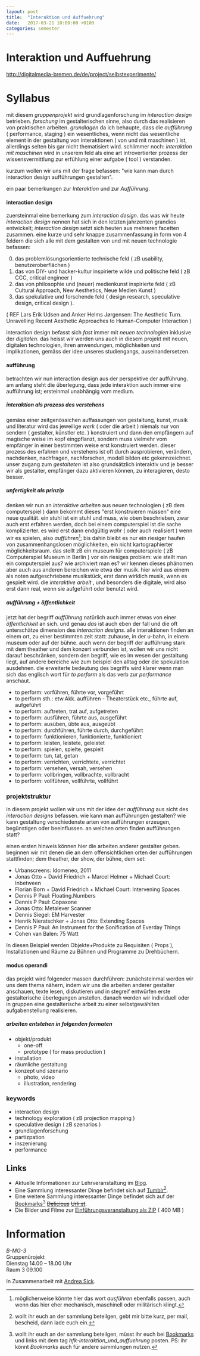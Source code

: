 ```yaml
---
layout: post
title:  "Interaktion und Auffuehrung"
date:   2017-03-21 10:00:00 +0100
categories: semester
---
```


# Interaktion und Auffuehrung



<http://digitalmedia-bremen.de/de/project/selbstexperimente/>

# Syllabus

mit diesem *gruppenprojekt* wird grundlagenforschung im *interaction design* betrieben. *forschung* im gestalterischen sinne, also durch das realisieren von praktischen arbeiten. *grundlagen* da ich behaupte, dass die *aufführung* ( performance, staging ) ein wesentliches, wenn nicht das wesentliche element in der gestaltung von interaktionen ( von und mit maschinen ) ist, allerdings selten bis gar nicht thematisiert wird. schlimmer noch: *interaktion mit maschinen* wird in unserem feld als eine art introvertierter prozess der wissensvermittlung zur erfühlung einer aufgabe ( tool ) verstanden.

kurzum wollen wir uns mit der frage befassen: "wie kann man durch interaction design aufführungen gestalten".

ein paar bemerkungen zur *Interaktion* und zur *Aufführung*.

#### interaction design

zuersteinmal eine bemerkung zum *interaction design*. das was wir heute *interaction design* nennen hat sich in den letzten jahrzenten grandios entwickelt; *interaction design* setzt sich heuten aus mehreren facetten zusammen. eine kurze und sehr knappe zusammenfassung in form von 4 feldern die sich alle mit dem gestalten von und mit neuen technologie befassen:

0. das problemlösungsorientierte technische feld ( zB usability, benutzeroberflächen )
0. das von DIY- und hacker-kultur inspirierte wilde und politische feld ( zB CCC, critical engineer )
0. das von philosophie und (neuer) medienkunst inspirierte feld ( zB Cultural Approach, New Aesthetics, Neue Medien Kunst )
0. das spekulative und forschende feld ( design research, speculative design, critical design ).

( REF Lars Erik Udsen and Anker Helms Jørgensen: The Aesthetic Turn. Unravelling Recent Aesthetic Approaches to Human-Computer Interaction )

interaction design befasst sich *fast* immer mit *neuen technologien* inklusive der *digitalen*. das heisst wir werden uns auch in diesem projekt mit neuen, digitalen technologien, ihren anwendungen, möglichkeiten und implikationen, gemäss der idee unseres studiengangs, auseinandersetzen.

#### aufführung

betrachten wir nun interaction design aus der perspektive der aufführung. am anfang steht die überlegung, dass jede interaktion auch immer eine aufführung ist; ersteinmal unabhängig vom medium.

##### interaktion als prozess des verstehens

gemäss einer zeitgenössichen auffassungen von gestaltung, kunst, musik und literatur wird das jeweilige *werk* ( oder die arbeit ) niemals nur von sendern ( gestalter, künstler etc. ) konstruiert und dann den empfängern auf magische weise im kopf eingpflanzt, sondern muss vielmehr vom empfänger in einer bestimmten weise erst konstruiert werden. dieser prozess des erfahren und verstehens ist oft durch ausprobieren, verändern, nachdenken, nachfragen, nachforschen, modell bilden etc gekennzeichnet. unser zugang zum *gestalteten* ist also grundsätzlich interaktiv und je besser wir als gestalter, empfänger dazu aktivieren können, zu interagieren, desto besser.

##### unfertigkeit als prinzip

denken wir nun an *interaktive arbeiten* aus neuen technologien ( zB dem computerspiel ) dann bekommt dieses "erst konstruieren müssen" eine neue qualität. ein stuhl ist ein stuhl und muss, wie oben beschrieben, zwar auch erst erfahren werden, doch bei einem computerspiel ist die sache komplizierter. es wird erst dann endgültig *wahr* ( oder auch realisiert ) wenn wir es spielen, also *aufführen*[^1]; bis dahin bleibt es nur ein riesiger haufen von zusammenhangslosen möglichkeiten, ein nicht kartographierter möglichkeitsraum. das stellt zB ein museum für computerspiele ( zB Computerspiel Museum in Berlin ) vor ein riesiges problem: wie stellt man ein computerspiel aus? wie archiviert man es? wir kennen dieses phänomen aber auch aus anderen bereichen wie etwa der musik. hier wird aus einem als noten aufgeschriebene musikstück, erst dann wirklich musik, wenn es gespielt wird. die *interaktive arbeit* , und besonders die digitale, wird also erst dann real, wenn sie aufgeführt oder benutzt wird.

##### aufführung + öffentlichkeit

jetzt hat der begriff *aufführung* natürlich auch immer etwas von einer *öffentlichkeit* an sich. und genau *das* ist auch eben der fall und die oft unterschätze dimension des *interaction designs*. alle interaktionen finden an einem ort, zu einer bestimmten zeit statt: zuhause, in der u-bahn, in einem museum oder auf der bühne. auch wenn der begriff der aufführung stark mit dem theather und dem konzert verbunden ist, wollen wir uns nicht darauf beschränken, sondern den begriff, wie es im wesen der gestaltung liegt, auf andere bereiche wie zum beispiel den alltag oder die spekulation ausdehnen. die erweiterte bedeutung des begriffs wird klarer wenn man sich das englisch wort für *to perform* als das verb zur *performance* anschaut.

* to perform: vorführen, führte vor, vorgeführt
* to perform sth.: etw.Akk. aufführen   - Theaterstück etc., führte auf, aufgeführt
* to perform: auftreten, trat auf, aufgetreten
* to perform: ausführen, führte aus, ausgeführt
* to perform: ausüben, übte aus, ausgeübt
* to perform: durchführen, führte durch, durchgeführt
* to perform: funktionieren, funktionierte, funktioniert
* to perform: leisten, leistete, geleistet
* to perform: spielen, spielte, gespielt
* to perform: tun, tat, getan
* to perform: verrichten, verrichtete, verrichtet
* to perform: versehen, versah, versehen
* to perform: vollbringen, vollbrachte, vollbracht
* to perform: vollführen, vollführte, vollführt

### projektstruktur

in diesem projekt wollen wir uns mit der idee der *aufführung* aus sicht des *interaction designs* befassen. wie kann man aufführungen gestalten? wie kann gestaltung verschiedenste arten von aufführungen erzeugen, begünstigen oder beeinflussen. an welchen orten finden aufführungen statt?

einen ersten hinweis können hier die arbeiten anderer gestalter geben. beginnen wir mit denen die an dem offensichtlichen orten der aufführungen stattfinden; dem theather, der show, der bühne, dem set:

* Urbanscreens: Idomeneo, 2011
* Jonas Otto + David Friedrich + Marcel Helmer + Michael Court: Inbetween
* Florian Born + David Friedrich + Michael Court: Intervening Spaces
* Dennis P Paul: Floating.Numbers
* Dennis P Paul: Copaxone
* Jonas Otto: Metalever Scanner 
* Dennis Siegel: EM Harvester
* Henrik Nieratschker + Jonas Otto: Extending Spaces
* Dennis P Paul: An Instrument for the Sonification of Everday Things
* Cohen van Balen: 75 Watt

In diesen Beispiel werden Objekte+Produkte zu Requisiten ( Props ), Installationen und Räume zu Bühnen und Programme zu Drehbüchern.

#### modus operandi

das projekt wird folgender massen durchführen: zunächsteinmal werden wir uns dem thema nähern, indem wir uns die arbeiten anderer gestalter anschauen, texte lesen, diskutieren und in stegreif entwürfen erste gestalterische überlegungen anstellen. danach werden wir individuell oder in gruppen eine gestalterische arbeit zu einer selbstgewählten aufgabenstellung realisieren.

##### arbeiten entstehen in folgenden formaten

* objekt/produkt
   * one-off
   * prototype ( for mass production )
* installation
* räumliche gestaltung
* konzept und szenario
   * photo, video
   * illustration, rendering

### keywords

* interaction design
* technology exploration ( zB projection mapping )
* speculative design ( zB szenarios )
* grundlagenforschung
* partizpation
* inszenierung
* performance

## Links

* Aktuelle Informationen zur Lehrveranstaltung im [Blog](http://digitalemedien-bremen.de/blogs/interaktion-und-auffuehrung/).
* Eine Sammlung interessanter Dinge befindet sich auf [Tumblr](http://interaktionundauffuehrung.tumblr.com)[^2].
* Eine weitere Sammlung interessanter Dinge befindet sich auf der [Bookmarks](http://interaktion-und-raum.dennisppaul.de/Bookmarks/tags.php/hfk-interaktion_und_auffuehrung)[^3] <del>[Delicious](https://delicious.com/tag/hfk-interaktion_und_auffuehrung)</del> <del>[Urli.st](http://urli.st/y6s)</del>.
* Die Bilder und Filme zur [Einführungsveranstaltung als ZIP](https://db.tt/zatn82Pg) ( 400 MB )

# Information

*B-MG-3*   
Gruppenürojekt   
Dienstag 14.00 – 18.00 Uhr   
Raum 3 09.100

In Zusammenarbeit mit [Andrea Sick](http://andreasick.de/lehre).

[^1]: möglicherweise könnte hier das wort *ausführen* ebenfalls passen, auch wenn das hier eher mechanisch, maschinell oder militärisch klingt.
[^2]: wollt ihr euch an der sammlung beteilgen, gebt mir bitte kurz, per mail, bescheid, dann lade euch ein.
[^3]: wollt ihr euch an der sammlung beteilgen, müsst ihr euch bei [Bookmarks](http://interaktion-und-raum.dennisppaul.de/Bookmarks/register.php) und links mit dem tag *hfk-interaktion_und_auffuehrung* posten. PS: ihr könnt *Bookmarks* auch für andere sammlungen nutzen.



